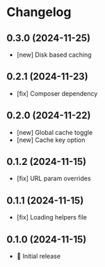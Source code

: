 # Changelog

## 0.3.0 (2024-11-25)

- [new] Disk based caching

## 0.2.1 (2024-11-23)

- [fix] Composer dependency

## 0.2.0 (2024-11-22)

- [new] Global cache toggle
- [new] Cache key option

## 0.1.2 (2024-11-15)

- [fix] URL param overrides

## 0.1.1 (2024-11-15)

- [fix] Loading helpers file

## 0.1.0 (2024-11-15)

- 🚀 Initial release
